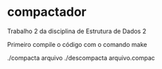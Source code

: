 # compactador
Trabalho 2 da disciplina de Estrutura de Dados 2

Primeiro compile o código com o comando make

./compacta arquivo
./descompacta arquivo.compac
